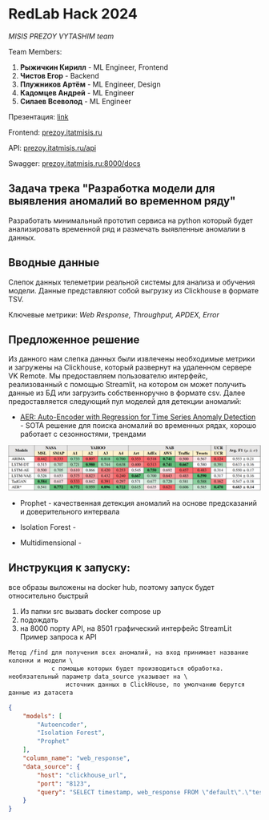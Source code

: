 # RedLab Hack 2024

*MISIS PREZOY VYTASHIM team*

Team Members:
1) **Рыжичкин Кирилл** - ML Engineer, Frontend
2) **Чистов Егор** - Backend
3) **Плужников Артём** - ML Engineer, Design
4) **Кадомцев Андрей** - ML Engineer
5) **Силаев Всеволод** - ML Engineer

Презентация: [link](https://drive.google.com/)

Frontend: [prezoy.itatmisis.ru](https://prezoy.itatmisis.ru/)

API: 
[prezoy.itatmisis.ru/api](https://prezoy.itatmisis.ru/api/)

Swagger:
[prezoy.itatmisis.ru:8000/docs](http://prezoy.itatmisis.ru:8000/docs)

## Задача трека "Разработка модели для выявления аномалий во временном ряду"

Разработать минимальный прототип сервиса на python который будет анализировать временной ряд и размечать выявленные аномалии в данных. 

## Вводные данные

Cлепок данных телеметрии реальной системы для анализа и обучения модели. Данные представляют собой выгрузку из Clickhouse в формате TSV. 

Ключевые метрики: *Web Response, Throughput, APDEX, Error*

## Предложенное решение

Из данного нам слепка данных были извлечены необходимые метрики и загружены на Clickhouse, который развернут на удаленном сервере VK Remote. Мы предоставляем пользователю интерфейс, реализованный с помощью Streamlit, на котором он может получить данные из БД или загрузить собственноручно в формате csv. Далее предоставляется следующий пул моделей для детекции аномалий: 

- [AER: Auto-Encoder with Regression for Time Series Anomaly Detection](https://arxiv.org/pdf/2212.13558) - SOTA решение для поиска аномалий во временных рядах, хорошо работает с сезонностями, трендами

![aer_vs_all](aer_vs_all.png)

- Prophet - качественная детекция аномалий на основе предсказаний и доверительного интервала

- Isolation Forest - 

- Multidimensional - 

## Инструкция к запуску:
все образы выложены на docker hub, поэтому запуск будет относительно быстрый
1. Из папки src вызвать docker compose up
2. подождать
3. на 8000 порту API, на 8501 графический интерфейс StreamLit
Пример запроса к API
```
Метод /find для получения всех аномалий, на вход принимает название колонки и модели \
            с помощью которых будет производиться обработка. необязательный параметр data_source указывает на \
                источник данных в ClickHouse, по умолчанию берутся данные из датасета
```
```json
{
    "models": [
        "Autoencoder",
        "Isolation Forest",
        "Prophet"
    ],
    "column_name": "web_response",
    "data_source": {
        "host": "clickhouse_url",
        "port": "8123",
        "query": "SELECT timestamp, web_response FROM \"default\".\"test2\" ORDER BY timestamp ASC"
    }
}
```
